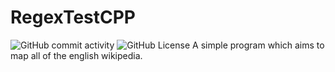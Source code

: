 # RegexTestCPP
![GitHub commit activity](https://img.shields.io/github/commit-activity/w/Goaty1208/WikiCrawler) ![GitHub License](https://img.shields.io/github/license/Goaty1208/WikiCrawler) 
A simple program which aims to map all of the english wikipedia.
